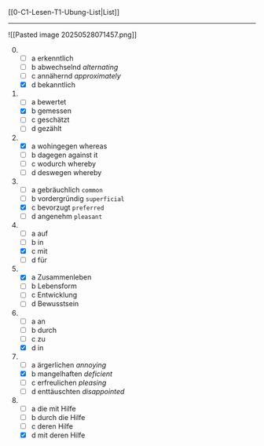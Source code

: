 [[0-C1-Lesen-T1-Ubung-List|List]]

---
![[Pasted image 20250528071457.png]]


0. 
	- [ ] a erkenntlich
	- [ ] b abwechselnd *alternating*
	- [ ] c annähernd *approximately*
	- [x] d bekanntlich

1. 
	- [ ] a bewertet
	- [x] b gemessen
	- [ ] c geschätzt
	- [ ] d gezählt

2. 
	- [x] a wohingegen whereas
	- [ ] b dagegen against it
	- [ ] c wodurch whereby
	- [ ] d deswegen whereby

3. 
	- [ ] a gebräuchlich `common`
	- [ ] b vordergründig `superficial`
	- [x] c bevorzugt `preferred`
	- [ ] d angenehm `pleasant`

4. 
	- [ ] a auf
	- [ ] b in
	- [x] c mit
	- [ ] d für

5. 
	- [x] a Zusammenleben
	- [ ] b Lebensform
	- [ ] c Entwicklung
	- [ ] d Bewusstsein

6. 
	- [ ] a an
	- [ ] b durch
	- [ ] c zu
	- [x] d in

7. 
	- [ ] a ärgerlichen *annoying*
	- [x] b mangelhaften *deficient*
	- [ ] c erfreulichen *pleasing*
	- [ ] d enttäuschten *disappointed*

8. 
	- [ ] a die mit Hilfe
	- [ ] b durch die Hilfe
	- [ ] c deren Hilfe
	- [x] d mit deren Hilfe